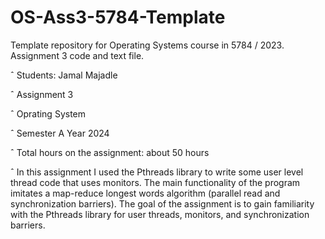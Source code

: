 # OS-Ass3-5784-Template
Template repository for Operating Systems course in 5784 / 2023.  Assignment 3 code and text file.


 ˆ Students:
    Jamal Majadle

 ˆ Assignment 3

 ˆ Oprating System

 ˆ Semester A Year 2024

 ˆ Total hours on the assignment: about 50 hours 

 ˆ In this assignment I used the Pthreads library to write some user level thread code that uses monitors.
   The main functionality of the program imitates a map-reduce longest words algorithm (parallel read and
   synchronization barriers). The goal of the assignment is to gain familiarity with the Pthreads library for
   user threads, monitors, and synchronization barriers.
